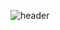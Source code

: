 ![header](https://capsule-render.vercel.app/api?type=wave&color=auto&height=300&section=header&text=HYEMIN's%GitHub&fontSize=90)
